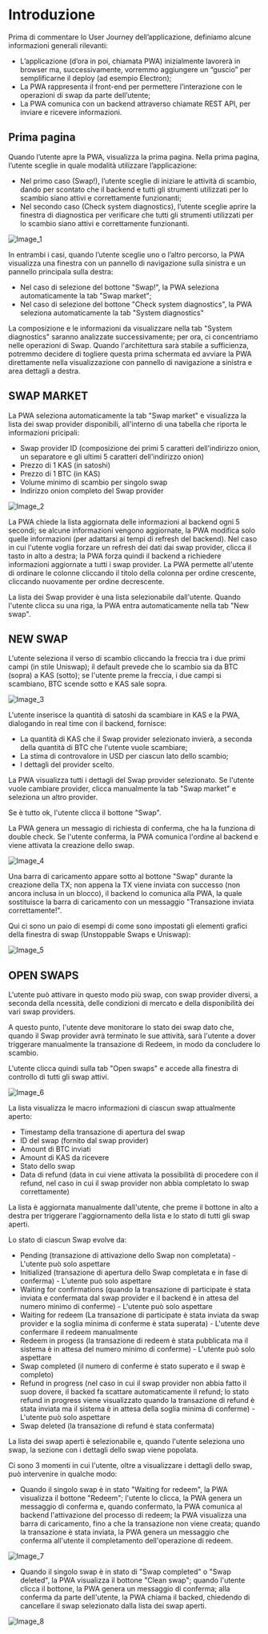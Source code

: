 # Introduzione

Prima di commentare lo User Journey dell’applicazione, definiamo alcune informazioni generali rilevanti:

- L’applicazione (d’ora in poi, chiamata PWA) inizialmente lavorerà in browser ma, successivamente, vorremmo aggiungere un “guscio” per semplificarne il deploy (ad esempio Electron);
- La PWA rappresenta il front-end per permettere l’interazione con le operazioni di swap da parte dell’utente;
- La PWA comunica con un backend attraverso chiamate REST API, per inviare e ricevere informazioni.
 
## Prima pagina 
Quando l’utente apre la PWA, visualizza la prima pagina.
Nella prima pagina, l’utente sceglie in quale modalità utilizzare l’applicazione:
- Nel primo caso (Swap!), l’utente sceglie di iniziare le attività di scambio, dando per scontato che il backend e tutti gli strumenti utilizzati per lo scambio siano attivi e correttamente funzionanti;
- Nel secondo caso (Check system diagnostics), l’utente sceglie aprire la finestra di diagnostica per verificare che tutti gli strumenti utilizzati per lo scambio siano attivi e correttamente funzionanti.
 
![Image_1](https://github.com/TropicalRuspa/KaspaSwapperFE/blob/master/KaspaSwapper/tech_specs/images/01.png)

In entrambi i casi, quando l’utente sceglie uno o l’altro percorso, la PWA visualizza una finestra con un pannello di navigazione sulla sinistra e un pannello principala sulla destra:
- Nel caso di selezione del bottone "Swap!", la PWA seleziona automaticamente la tab "Swap market";
- Nel caso di selezione del bottone "Check system diagnostics", la PWA seleziona automaticamente la tab "System diagnostics"

La composizione e le informazioni da visualizzare nella tab "System diagnostics" saranno analizzate successivamente; per ora, ci concentriamo nelle operazioni di Swap.
Quando l'architettura sarà stabile a sufficienza, potremmo decidere di togliere questa prima schermata ed avviare la PWA direttamente nella visualizzazione con pannello di navigazione a sinistra e area dettagli a destra.

## SWAP MARKET
La PWA seleziona automaticamente la tab "Swap market" e visualizza la lista dei swap provider disponibili, all'interno di una tabella che riporta le informazioni pricipali:
- Swap provider ID (composizione dei primi 5 caratteri dell'indirizzo onion, un separatore e gli ultimi 5 caratteri dell'indirizzo onion)
- Prezzo di 1 KAS (in satoshi)
- Prezzo di 1 BTC (in KAS)
- Volume minimo di scambio per singolo swap
- Indirizzo onion completo del Swap provider

![Image_2](https://github.com/TropicalRuspa/KaspaSwapperFE/blob/master/KaspaSwapper/tech_specs/images/02.png)

La PWA chiede la lista aggiornata delle informazioni al backend ogni 5 secondi; se alcune informazioni vengono aggiornate, la PWA modifica solo quelle informazioni (per adattarsi ai tempi di refresh del backend).
Nel caso in cui l'utente voglia forzare un refresh dei dati dai swap provider, clicca il tasto in alto a destra; la PWA forza quindi il backend a richiedere informazioni aggiornate a tutti i swap provider.
La PWA permette all'utente di ordinare le colonne cliccando il titolo della colonna per ordine crescente, cliccando nuovamente per ordine decrescente.

La lista dei Swap provider è una lista selezionabile dall'utente.
Quando l'utente clicca su una riga, la PWA entra automaticamente nella tab "New swap".

## NEW SWAP

L'utente seleziona il verso di scambio cliccando la freccia tra i due primi campi (in stile Uniswap); il default prevede che lo scambio sia da BTC (sopra) a KAS (sotto); se l'utente preme la freccia, i due campi si scambiano, BTC scende sotto e KAS sale sopra.

![Image_3](https://github.com/TropicalRuspa/KaspaSwapperFE/blob/master/KaspaSwapper/tech_specs/images/03.png)

L'utente inserisce la quantità di satoshi da scambiare in KAS e la PWA, dialogando in real time con il backend, fornisce:
- La quantità di KAS che il Swap provider selezionato invierà, a seconda della quantità di BTC che l'utente vuole scambiare;
- La stima di controvalore in USD per ciascun lato dello scambio;
- I dettagli del provider scelto.

La PWA visualizza tutti i dettagli del Swap provider selezionato.
Se l'utente vuole cambiare provider, clicca manualmente la tab "Swap market" e seleziona un altro provider.

Se è tutto ok, l'utente clicca il bottone "Swap".

La PWA genera un messagio di richiesta di conferma, che ha la funziona di double check. Se l'utente conferma, la PWA comunica l'ordine al backend e viene attivata la creazione dello swap.

![Image_4](https://github.com/TropicalRuspa/KaspaSwapperFE/blob/master/KaspaSwapper/tech_specs/images/04.png)

Una barra di caricamento appare sotto al bottone "Swap" durante la creazione della TX; non appena la TX viene inviata con successo (non ancora inclusa in un blocco), il backend lo comunica alla PWA, la quale sostituisce la barra di caricamento con un messaggio "Transazione inviata correttamente!".

Qui ci sono un paio di esempi di come sono impostati gli elementi grafici della finestra di swap (Unstoppable Swaps e Uniswap):

![Image_5](https://github.com/TropicalRuspa/KaspaSwapperFE/blob/master/KaspaSwapper/tech_specs/images/05.png)

## OPEN SWAPS
L'utente può attivare in questo modo più swap, con swap provider diversi, a seconda della ncessità, delle condizioni di mercato e della disponibilità dei vari swap providers.

A questo punto, l'utente deve monitorare lo stato dei swap dato che, quando il Swap provider avrà terminato le sue attività, sarà l'utente a dover triggerare manualmente la transazione di Redeem, in modo da concludere lo scambio.

L'utente clicca quindi sulla tab "Open swaps" e accede alla finestra di controllo di tutti gli swap attivi.

![Image_6](https://github.com/TropicalRuspa/KaspaSwapperFE/blob/master/KaspaSwapper/tech_specs/images/06.png)

La lista visualizza le macro informazioni di ciascun swap attualmente aperto:
- Timestamp della transazione di apertura del swap
- ID del swap (fornito dal swap provider)
- Amount di BTC inviati
- Amount di KAS da ricevere
- Stato dello swap 
- Data di refund (data in cui viene attivata la possibilità di procedere con il refund, nel caso in cui il swap provider non abbia completato lo swap correttamente)

La lista è aggiornata manualmente dall'utente, che preme il bottone in alto a destra per triggerare l'aggiornamento della lista e lo stato di tutti gli swap aperti.

Lo stato di ciascun Swap evolve da:
- Pending (transazione di attivazione dello Swap non completata) - L'utente può solo aspettare
- Initialized (transazione di apertura dello Swap completata e in fase di conferma) - L'utente può solo aspettare
- Waiting for confirmations (quando la transazione di participate è stata inviata e confermata dal swap provider e il backend è in attesa del numero minimo di conferme) - L'utente può solo aspettare
- Waiting for redeem (La transazione di participate è stata inviata da swap provider e la soglia minima di conferme è stata superata) - L'utente deve confermare il redeem manualmente
- Redeem in progess (la transazione di redeem è stata pubblicata ma il sistema è in attesa del numero minimo di conferme) - L'utente può solo aspettare
- Swap completed (il numero di conferme è stato superato e il swap è completo)
- Refund in progress (nel caso in cui il swap provider non abbia fatto il suop dovere, il backed fa scattare automaticamente il refund; lo stato refund in progress viene visualizzato quando la transazione di refund è stata inviata ma il sistema è in attesa della soglia minima di conferme) - L'utente può solo aspettare
- Swap deleted (la transazione di refund è stata confermata)

La lista dei swap aperti è selezionabile e, quando l'utente seleziona uno swap, la sezione con i dettagli dello swap viene popolata.

Ci sono 3 momenti in cui l'utente, oltre a visualizzare i dettagli dello swap, può intervenire in qualche modo:
- Quando il singolo swap è in stato "Waiting for redeem", la PWA visualizza il bottone "Redeem"; l'utente lo clicca, la PWA genera un messaggio di conferma e, quando confermato, la PWA comunica al backend l'attivazione del processo di redeem; la PWA visualizza una barra di caricamento, fino a che la transazione non viene creata; quando la transazione è stata inviata, la PWA genera un messaggio che conferma all'utente il completamento dell'operazione di redeem.

![Image_7](https://github.com/TropicalRuspa/KaspaSwapperFE/blob/master/KaspaSwapper/tech_specs/images/07.png)

- Quando il singolo swap è in stato di "Swap completed" o "Swap deleted", la PWA visualizza il bottone "Clean swap"; quando l'utente clicca il bottone, la PWA genera un messaggio di conferma; alla conferma da parte dell'utente, la PWA chiama il backed, chiedendo di cancellare il swap selezionato dalla lista dei swap aperti.

![Image_8](https://github.com/TropicalRuspa/KaspaSwapperFE/blob/master/KaspaSwapper/tech_specs/images/08.png)












